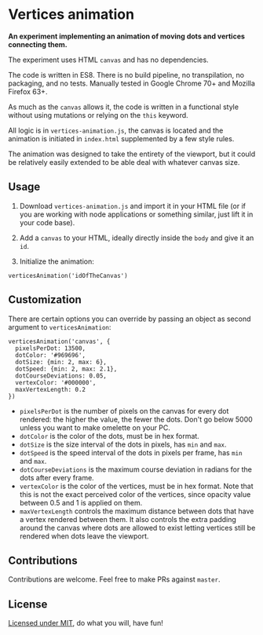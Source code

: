 # Vertices animation

**An experiment implementing an animation of moving dots and vertices connecting them.**

The experiment uses HTML `canvas` and has no dependencies.

The code is written in ES8. There is no build pipeline, no transpilation, no packaging, and no tests. Manually tested in Google Chrome 70+ and Mozilla Firefox 63+.

As much as the `canvas` allows it, the code is written in a functional style without using mutations or relying on the `this` keyword.

All logic is in `vertices-animation.js`, the canvas is located and the animation is initiated in `index.html` supplemented by a few style rules.

The animation was designed to take the entirety of the viewport, but it could be relatively easily extended to be able deal with whatever canvas size.

## Usage

1) Download `vertices-animation.js` and import it in your HTML file (or if you are working with node applications or something similar, just lift it in your code base).

2) Add a `canvas` to your HTML, ideally directly inside the `body` and give it an `id`.

3) Initialize the animation:

```
verticesAnimation('idOfTheCanvas')
```

## Customization

There are certain options you can override by passing an object as second argument to `verticesAnimation`:
```
verticesAnimation('canvas', {
  pixelsPerDot: 13500,
  dotColor: '#969696',
  dotSize: {min: 2, max: 6},
  dotSpeed: {min: 2, max: 2.1},
  dotCourseDeviations: 0.05,
  vertexColor: '#000000',
  maxVertexLength: 0.2
})
```

- `pixelsPerDot` is the number of pixels on the canvas for every dot rendered: the higher the value, the fewer the dots. Don't go below 5000 unless you want to make omelette on your PC.
- `dotColor` is the color of the dots, must be in hex format.
- `dotSize` is the size interval of the dots in pixels, has `min` and `max`.
- `dotSpeed` is the speed interval of the dots in pixels per frame, has `min` and `max`.
- `dotCourseDeviations` is the maximum course deviation in radians for the dots after every frame.
- `vertexColor` is the color of the vertices, must be in hex format. Note that this is not the exact perceived color of the vertices, since opacity value between 0.5 and 1 is applied on them.
- `maxVertexLength` controls the maximum distance between dots that have a vertex rendered between them. It also controls the extra padding around the canvas where dots are allowed to exist letting vertices still be rendered when dots leave the viewport.

## Contributions

Contributions are welcome. Feel free to make PRs against `master`.

## License

[Licensed under MIT](./LICENSE), do what you will, have fun!
